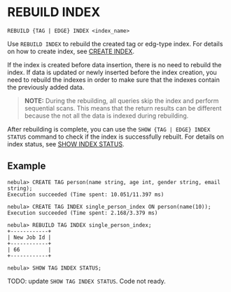 # REBUILD INDEX

```ngql
REBUILD {TAG | EDGE} INDEX <index_name>
```

Use `REBUILD INDEX` to rebuild the created tag or edg-type index. For details on how to create index, see [CREATE INDEX](1.create-index.md).

If the index is created before data insertion, there is no need to rebuild the index. If data is updated or newly inserted before the index creation, you need to rebuild the indexes in order to make sure that the indexes contain the previously added data.

> **NOTE:** During the rebuilding, all queries skip the index and perform sequential scans. This means that the return results can be different because the not all the data is indexed during rebuilding.

After rebuilding is complete, you can use the `SHOW {TAG | EDGE} INDEX STATUS` command to check if the index is successfully rebuilt. For details on index status, see [SHOW INDEX STATUS](5.show-index-status.md).

## Example

```ngql
nebula> CREATE TAG person(name string, age int, gender string, email string);
Execution succeeded (Time spent: 10.051/11.397 ms)

nebula> CREATE TAG INDEX single_person_index ON person(name(10));
Execution succeeded (Time spent: 2.168/3.379 ms)

nebula> REBUILD TAG INDEX single_person_index;
+------------+
| New Job Id |
+------------+
| 66         |
+------------+

nebula> SHOW TAG INDEX STATUS;
```

TODO: update `SHOW TAG INDEX STATUS`. Code not ready.
